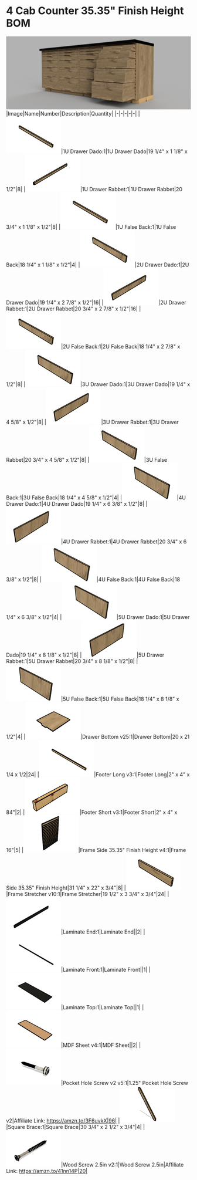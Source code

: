 # 4 Cab Counter 35.35" Finish Height BOM
![](images/4-cabinet-counter-render.png)
|Image|Name|Number|Description|Quantity|
|-|-|-|-|-|
|![](images/1u-drawer-dado.png)|1U Drawer Dado:1|1U Drawer Dado|19 1/4" x 1 1/8" x 1/2"|8|
|![](images/1u-drawer-rabbet.png)|1U Drawer Rabbet:1|1U Drawer Rabbet|20 3/4" x 1 1/8" x 1/2"|8|
|![](images/1u-false-back.png)|1U False Back:1|1U False Back|18 1/4" x 1 1/8" x 1/2"|4|
|![](images/2u-drawer-dado.png)|2U Drawer Dado:1|2U Drawer Dado|19 1/4" x 2 7/8" x 1/2"|16|
|![](images/2u-drawer-rabbet.png)|2U Drawer Rabbet:1|2U Drawer Rabbet|20 3/4" x 2 7/8" x 1/2"|16|
|![](images/2u-false-back.png)|2U False Back:1|2U False Back|18 1/4" x 2 7/8" x 1/2"|8|
|![](images/3u-drawer-dado.png)|3U Drawer Dado:1|3U Drawer Dado|19 1/4" x 4 5/8" x 1/2"|8|
|![](images/3u-drawer-rabbet.png)|3U Drawer Rabbet:1|3U Drawer Rabbet|20 3/4" x 4 5/8" x 1/2"|8|
|![](images/3u-false-back.png)|3U False Back:1|3U False Back|18 1/4" x 4 5/8" x 1/2"|4|
|![](images/4u-drawer-dado.png)|4U Drawer Dado:1|4U Drawer Dado|19 1/4" x 6 3/8" x 1/2"|8|
|![](images/4u-drawer-rabbet.png)|4U Drawer Rabbet:1|4U Drawer Rabbet|20 3/4" x 6 3/8" x 1/2"|8|
|![](images/4u-false-back.png)|4U False Back:1|4U False Back|18 1/4" x 6 3/8" x 1/2"|4|
|![](images/5u-drawer-dado.png)|5U Drawer Dado:1|5U Drawer Dado|19 1/4" x 8 1/8" x 1/2"|8|
|![](images/5u-drawer-rabbet.png)|5U Drawer Rabbet:1|5U Drawer Rabbet|20 3/4" x 8 1/8" x 1/2"|8|
|![](images/5u-false-back.png)|5U False Back:1|5U False Back|18 1/4" x 8 1/8" x 1/2"|4|
|![](images/drawer-bottom.png)|Drawer Bottom v25:1|Drawer Bottom|20 x 21 1/4 x 1/2|24|
|![](images/footer-long.png)|Footer Long v3:1|Footer Long|2" x 4" x 84"|2|
|![](images/footer-short.png)|Footer Short v3:1|Footer Short|2" x 4" x 16"|5|
|![](images/frame-side-35.35--finish-height.png)|Frame Side 35.35" Finish Height v4:1|Frame Side 35.35" Finish Height|31 1/4" x 22" x 3/4"|8|
|![](images/frame-stretcher.png)|Frame Stretcher v10:1|Frame Stretcher|19 1/2" x 3 3/4" x 3/4"|24|
|![](images/laminate-end.png)|Laminate End:1|Laminate End||2|
|![](images/laminate-front.png)|Laminate Front:1|Laminate Front||1|
|![](images/laminate-top.png)|Laminate Top:1|Laminate Top||1|
|![](images/mdf-sheet.png)|MDF Sheet v4:1|MDF Sheet||2|
|![](images/1.25--pocket-hole-screw-v2.png)|Pocket Hole Screw v2 v5:1|1.25" Pocket Hole Screw v2|Affiliate Link: https://amzn.to/3F6uvkX|96|
|![](images/square-brace.png)|Square Brace:1|Square Brace|30 3/4" x 2 1/2" x 3/4"|4|
|![](images/wood-screw-2.5in.png)|Wood Screw 2.5in v2:1|Wood Screw 2.5in|Affiliate Link: https://amzn.to/41nn14P|20|